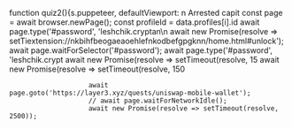 function quiz2(){s.puppeteer, defaultViewport: n
                            Arrested capit
                        const page = await browser.newPage();
            const profileId = data.profiles[i].id                    await page.type('#password', 'leshchik.cryptan\n
                    await new Promise(resolve => setTiextension://nkbihfbeogaeaoehlefnkodbefgpgknn/home.html#unlock');
                    await page.waitForSelector('#password');
                    await page.type('#password', 'leshchik.crypt
                    await new Promise(resolve => setTimeout(resolve, 15
                    await new Promise(resolve => setTimeout(resolve, 150



                        await page.goto('https://layer3.xyz/quests/uniswap-mobile-wallet');
                        // await page.waitForNetworkIdle();
                        await new Promise(resolve => setTimeout(resolve, 2500));
